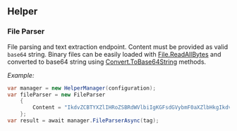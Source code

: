 ﻿## Helper

### File Parser

File parsing and text extraction endpoint. Content must be provided as valid `base64` string. 
Binary files can be easily loaded with [File.ReadAllBytes](https://msdn.microsoft.com/en-us/library/system.io.file.readallbytes(v=vs.110).aspx) and converted to base64 string using [Convert.ToBase64String](https://msdn.microsoft.com/en-us/library/dhx0d524(v=vs.110).aspx) methods.

_Example:_

```cs
var manager = new HelperManager(configuration);
var fileParser = new FileParser
    {
        Content = "IkdvZCBTYXZlIHRoZSBRdWVlbiIgKGFsdGVybmF0aXZlbHkgIkdvZCBTYXZlIHRoZSBLaW5nIg=="
    };
var result = await manager.FileParserAsync(tag);
```